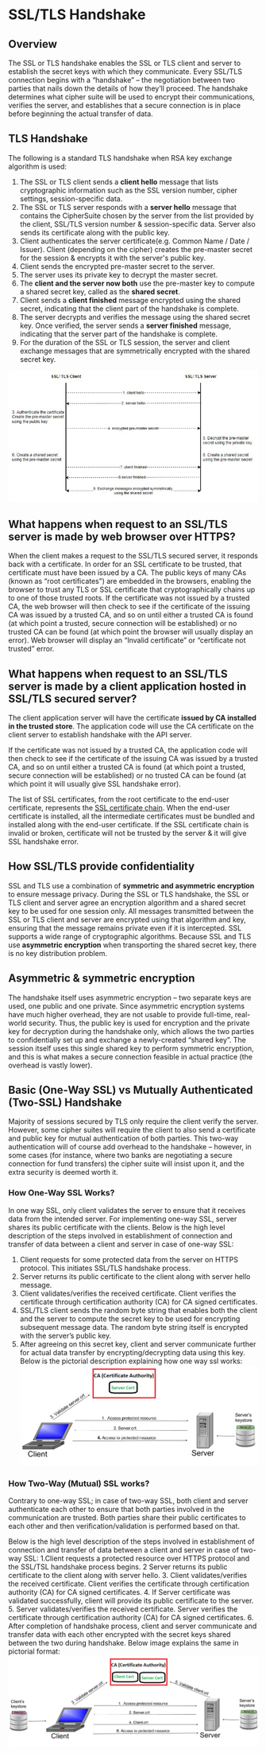 # SSL/TLS Handshake

## Overview
The SSL or TLS handshake enables the SSL or TLS client and server to establish the secret keys with which they communicate. Every SSL/TLS connection begins with a “handshake” – the negotiation between two parties that nails down the details of how they’ll proceed. The handshake determines what cipher suite will be used to encrypt their communications, verifies the server, and establishes that a secure connection is in place before beginning the actual transfer of data. 

## TLS Handshake
The following is a standard TLS handshake when RSA key exchange algorithm is used:
1. The SSL or TLS client sends a **client hello** message that lists cryptographic information such as the SSL version number, cipher settings, session-specific data.
2. The SSL or TLS server responds with a **server hello** message that contains the CipherSuite chosen by the server from the list provided by the client, SSL/TLS version number & session-specific data. Server also sends its certificate along with the public key.
3. Client authenticates the server certificate(e.g. Common Name / Date / Issuer). Client (depending on the cipher) creates the pre-master secret for the session & encrypts it with the server's public key.
4. Client sends the encrypted pre-master secret to the server.
5. The server uses its private key to decrypt the master secret.
6. The **client and the server now both** use the pre-master key to compute a shared secret key, called as the **shared secret**.
7. Client sends a **client finished** message encrypted using the shared secret, indicating that the client part of the handshake is complete.
8. The server decrypts and verifies the message using the shared secret key. Once verified, the server sends a **server finished** message, indicating that the server part of the handshake is complete.
9. For the duration of the SSL or TLS session, the server and client exchange messages that are symmetrically encrypted with the shared secret key.

![Alt Text](/images/ssl-tls-handshake.jpg)

## What happens when request to an SSL/TLS server is made by web browser over HTTPS?
When the client makes a request to the SSL/TLS secured server, it responds back with a certificate. In order for an SSL certificate to be trusted, that certificate must have been issued by a CA. The public keys of many CAs (known as “root certificates”) are embedded in the browsers, enabling the browser to trust any TLS or SSL certificate that cryptographically chains up to one of those trusted roots. If the certificate was not issued by a trusted CA, the web browser will then check to see if the certificate of the issuing CA was issued by a trusted CA, and so on until either a trusted CA is found (at which point a trusted, secure connection will be established) or no trusted CA can be found (at which point the browser will usually display an error). Web browser will display an “Invalid certificate” or “certificate not trusted” error.

## What happens when request to an SSL/TLS server is made by a client application hosted in SSL/TLS secured server?
The client application server will have the certificate **issued by CA installed in the trusted store**. The application code will use the CA certificate on the client server to establish handshake with the API server.

If the certificate was not issued by a trusted CA, the application code will then check to see if the certificate of the issuing CA was issued by a trusted CA, and so on until either a trusted CA is found (at which point a trusted, secure connection will be established) or no trusted CA can be found (at which point it will usually give SSL handshake error).

The list of SSL certificates, from the root certificate to the end-user certificate, represents the [SSL certificate chain](/concepts/certificate-readme.md). When the end-user certificate is installed, all the intermediate certificates must be bundled and installed along with the end-user certificate. If the SSL certificate chain is invalid or broken, certificate will not be trusted by the server & it will give SSL handshake error. 

## How SSL/TLS provide confidentiality
SSL and TLS use a combination of **symmetric and asymmetric encryption** to ensure message privacy. During the SSL or TLS handshake, the SSL or TLS client and server agree an encryption algorithm and a shared secret key to be used for one session only. All messages transmitted between the SSL or TLS client and server are encrypted using that algorithm and key, ensuring that the message remains private even if it is intercepted. SSL supports a wide range of cryptographic algorithms. Because SSL and TLS use **asymmetric encryption** when transporting the shared secret key, there is no key distribution problem.

## Asymmetric & symmetric encryption
The handshake itself uses asymmetric encryption – two separate keys are used, one public and one private. Since asymmetric encryption systems have much higher overhead, they are not usable to provide full-time, real-world security. Thus, the public key is used for encryption and the private key for decryption during the handshake only, which allows the two parties to confidentially set up and exchange a newly-created “shared key”. The session itself uses this single shared key to perform symmetric encryption, and this is what makes a secure connection feasible in actual practice (the overhead is vastly lower). 

## Basic (One-Way SSL) vs Mutually Authenticated (Two-SSL) Handshake
Majority of sessions secured by TLS only require the client verify the server. However, some cipher suites will require the client to also send a certificate and public key for mutual authentication of both parties. This two-way authentication will of course add overhead to the handshake – however, in some cases (for instance, where two banks are negotiating a secure connection for fund transfers) the cipher suite will insist upon it, and the extra security is deemed worth it.

### How One-Way SSL Works?
In one way SSL, only client validates the server to ensure that it receives data from the intended server. For implementing one-way SSL, server shares its public certificate with the clients. 
Below is the high level description of the steps involved in establishment of connection and transfer of data between a client and server in case of one-way SSL:
1. Client requests for some protected data from the server on HTTPS protocol. This initiates SSL/TLS handshake process. 
2. Server returns its public certificate to the client along with server hello message.
3. Client validates/verifies the received certificate. Client verifies the certificate through certification authority (CA) for CA signed certificates.
4. SSL/TLS client sends the random byte string that enables both the client and the server to compute the secret key to be used for encrypting subsequent message data. The random byte string itself is encrypted with the server’s public key.
5. After agreeing on this secret key, client and server communicate further for actual data transfer by encrypting/decrypting data using this key. 
Below is the pictorial description explaining how one way ssl works:
![Alt text](/images/one-way-ssl.png)
### How Two-Way (Mutual) SSL works?
Contrary to one-way SSL; in case of two-way SSL, both client and server authenticate each other to ensure that both parties involved in the communication are trusted. Both parties share their public certificates to each other and then verification/validation is performed based on that.
 
Below is the high level description of the steps involved in establishment of connection and transfer of data between a client and server in case of two-way SSL:
1.Client requests a protected resource over HTTPS protocol and the SSL/TSL handshake process begins.
2 Server returns its public certificate to the client along with server hello. 
3. Client validates/verifies the received certificate. Client verifies the certificate through certification authority (CA) for CA signed certificates.
4. If Server certificate was validated successfully, client will provide its public certificate to the server.
5. Server validates/verifies the received certificate. Server verifies the certificate through certification authority (CA) for CA signed certificates.
6. After completion of handshake process, client and server communicate and transfer data with each other encrypted with the secret keys shared between the two during handshake. 
Below image explains the same in pictorial format:
![Alt text](/images/2-way-ssl.png)
